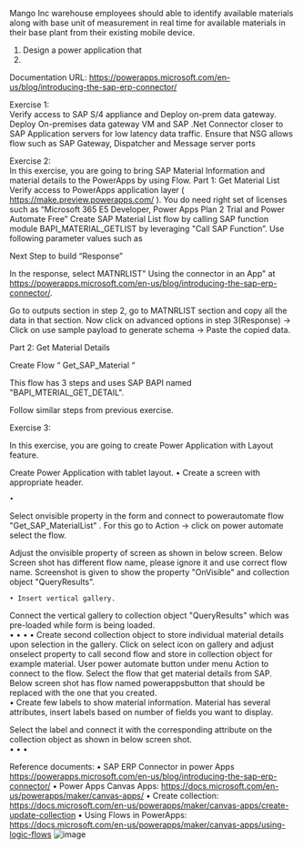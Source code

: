 Mango Inc warehouse employees should able to identify available materials along with base unit of measurement in real time for available materials in their base plant from their existing mobile device. 

1. Design a power application that 
2. 

Documentation URL: https://powerapps.microsoft.com/en-us/blog/introducing-the-sap-erp-connector/

Exercise  1:  
Verify access to SAP S/4 appliance and Deploy on-prem data gateway. 
Deploy On-premises data gateway VM and SAP .Net Connector closer to SAP Application servers for low latency data traffic. Ensure that NSG allows flow such as SAP Gateway, Dispatcher and Message server ports
 
Exercise  2:  
In this exercise,  you are going to bring SAP Material Information and material details to the PowerApps by using Flow. 
Part 1: Get Material List
Verify access to PowerApps application layer ( https://make.preview.powerapps.com/ ). You do need  right set of licenses such as “Microsoft 365 E5 Developer, Power Apps Plan 2 Trial and Power Automate Free”
Create SAP Material List flow by calling SAP function module BAPI_MATERIAL_GETLIST by leveraging "Call SAP Function”. 
Use following parameter values such as



 


Next Step to build “Response”
 
In the response, select MATNRLIST" Using the connector in an App" at https://powerapps.microsoft.com/en-us/blog/introducing-the-sap-erp-connector/.  
 
Go to outputs section in step 2, go to MATNRLIST section and copy all the data in that section. Now click on advanced options in step 3(Response) -> Click on use sample payload to generate schema -> Paste the copied data.  
 
 
Part 2:  Get Material Details
 
Create Flow “ Get_SAP_Material  “
    
This flow has 3 steps and uses SAP BAPI named "BAPI_MTERIAL_GET_DETAIL".  
 

 

 

 
 
Follow similar steps from previous exercise. 

Exercise 3:  
 
In this exercise, you are going to create Power Application with Layout feature. 
 
Create Power Application with tablet layout. 
	• Create a screen with appropriate header. 
	
	• 
	
 
 
Select onvisible property in the form and connect to powerautomate flow "Get_SAP_MaterialList" .  For this go to Action -> click on power automate select the flow. 

 
 
Adjust the onvisible property of screen as shown in below screen. Below Screen shot  has different flow name, please ignore it and use correct flow name. Screenshot is given to show the property "OnVisible" and collection object "QueryResults". 
 

 
	• Insert vertical gallery.  
Connect the vertical gallery to collection object "QueryResults" which was pre-loaded while form is being loaded.  
	• 
	• 
	• 
	• Create second collection object to store individual material details upon selection in the gallery. 
Click on select icon on gallery and adjust onselect property to call second flow and store in collection object for example material. User power automate button under menu Action to connect to the flow. Select the flow that get material details from SAP. Below screen shot has flow named powerappsbutton that should be replaced with the one that you created.  
	• Create few labels to show material information. Material has several attributes, insert labels based on number of fields you want to display. 


Select the label and connect it with the corresponding attribute on the collection object as shown in below screen shot.  
	• 
	• 
	• 



Reference documents:
• SAP ERP Connector in power Apps https://powerapps.microsoft.com/en-us/blog/introducing-the-sap-erp-connector/
• Power Apps Canvas Apps: https://docs.microsoft.com/en-us/powerapps/maker/canvas-apps/
• Create collection: https://docs.microsoft.com/en-us/powerapps/maker/canvas-apps/create-update-collection
• Using Flows in PowerApps: https://docs.microsoft.com/en-us/powerapps/maker/canvas-apps/using-logic-flows
![image](https://user-images.githubusercontent.com/45843990/114212701-fa252280-9916-11eb-9713-27cea1f86f8e.png)

